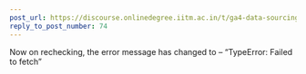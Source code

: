 ```yaml
---
post_url: https://discourse.onlinedegree.iitm.ac.in/t/ga4-data-sourcing-discussion-thread-tds-jan-2025/165959/77
reply_to_post_number: 74
---
```

Now on rechecking, the error message has changed to – “TypeError: Failed to fetch”